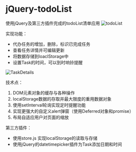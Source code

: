 # jQuery-todoList
使用jQuery及第三方插件完成的todoList清单应用
![todoList](http://owoccema2.bkt.clouddn.com/Readme/jQuery/todolist.png)

实现功能：
- 代办任务的增加，删除，标识已完成任务
- 查看任务详情并可编辑更新
- 将数据存储到loaclStorage中
- 设置Task的时间，可以到时响铃提醒

![TaskDetails](http://owoccema2.bkt.clouddn.com/Readme/jQuery/task_details.png)

技术点：
1. DOM元素对象的缓存与各种操作
2. localStorage数据的存取并最大限度的重用数据对象
3. 使用setInterval轮询实现定时提醒功能
4. 实现更强大的自定义alert弹窗（使用Deferred对象和promise）
5. 布局自适应用户对页面的缩放

第三方插件：
- 使用store.js 实现localStorage的读取与存储
- 使用jQuery的datetimepicker插件为Task添加日期和时间
